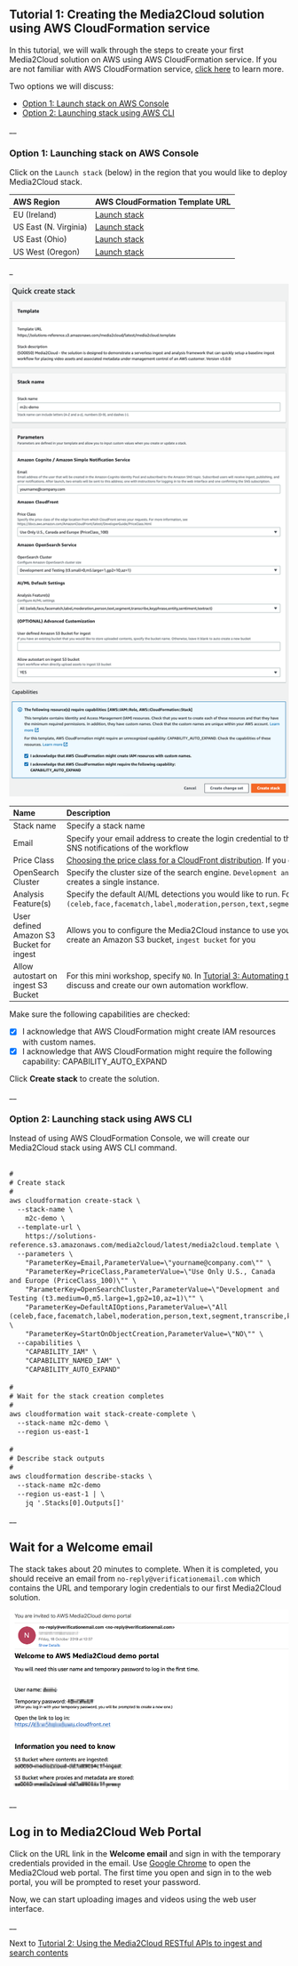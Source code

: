 ## Tutorial 1: Creating the Media2Cloud solution using AWS CloudFormation service

In this tutorial, we will walk through the steps to create your first Media2Cloud solution on AWS using AWS CloudFormation service. If you are not familiar with AWS CloudFormation service, [click here](https://aws.amazon.com/cloudformation/) to learn more.

Two options we will discuss:
* [Option 1: Launch stack on AWS Console](#option-1-launching-stack-on-aws-console)
* [Option 2: Launching stack using AWS CLI](#option-2-launching-stack-using-aws-cli)

__

### Option 1: Launching stack on AWS Console

Click on the `Launch stack` (below) in the region that you would like to deploy Media2Cloud stack.

| AWS Region | AWS CloudFormation Template URL |
|:-----------|:----------------------------|
| EU (Ireland) |<a href="https://console.aws.amazon.com/cloudformation/home?region=eu-west-1#stacks/create/review?stackName=m2c-demo&templateURL=https://solutions-reference.s3.amazonaws.com/media2cloud/latest/media2cloud.template" target="_blank">Launch stack</a> |
| US East (N. Virginia) |<a href="https://console.aws.amazon.com/cloudformation/home?region=us-east-1#stacks/create/review?stackName=m2c-demo&templateURL=https://solutions-reference.s3.amazonaws.com/media2cloud/latest/media2cloud.template" target="_blank">Launch stack</a> |
| US East (Ohio) |<a href="https://console.aws.amazon.com/cloudformation/home?region=us-east-2#stacks/create/review?stackName=m2c-demo&templateURL=https://solutions-reference.s3.amazonaws.com/media2cloud/latest/media2cloud.template" target="_blank">Launch stack</a> |
| US West (Oregon) |<a href="https://console.aws.amazon.com/cloudformation/home?region=us-west-2#/stacks/quickcreate?stackName=m2c-demo&templateURL=https://solutions-reference.s3.amazonaws.com/media2cloud/latest/media2cloud.template" target="_blank">Launch stack</a> |

_

![Quick create stack](./images/quick-create-stack.png)

| Name | Description |
| :--- | :---------- |
| Stack name | Specify a stack name |
| Email | Specify your email address to create the login credential to the Media2Cloud Web Portal and also receive Amazon SNS notifications of the workflow |
| Price Class | [Choosing the price class for a CloudFront distribution](https://docs.aws.amazon.com/AmazonCloudFront/latest/DeveloperGuide/PriceClass.html). If you don't know what price class to choose, leave it as it |
| OpenSearch Cluster | Specify the cluster size of the search engine. `Development and Testing (t3.medium=0,m5.large=1,gp2=10,az=1)` creates a single instance. |
| Analysis Feature(s) | Specify the default AI/ML detections you would like to run. For best results, select `All (celeb,face,facematch,label,moderation,person,text,segment,transcribe,keyphrase,entity,sentiment,textract)` |
| User defined Amazon S3 Bucket for ingest | Allows you to configure the Media2Cloud instance to use your existing content bucket. Leave it blank the stack will create an Amazon S3 bucket, `ingest bucket` for you |
| Allow autostart on ingest S3 Bucket | For this mini workshop, specify `NO`. In [Tutorial 3: Automating the ingest workflow with Amazon EventBridge](./3-automate-ingest-analysis-workflow.md), we will discuss and create our own automation workflow. |


Make sure the following capabilities are checked:
- [x] I acknowledge that AWS CloudFormation might create IAM resources with custom names.
- [x] I acknowledge that AWS CloudFormation might require the following capability: CAPABILITY_AUTO_EXPAND

Click **Create stack** to create the solution.

__

### Option 2: Launching stack using AWS CLI

Instead of using AWS CloudFormation Console, we will create our Media2Cloud stack using AWS CLI command. 


```shell

#
# Create stack
#
aws cloudformation create-stack \
  --stack-name \
    m2c-demo \
  --template-url \
    https://solutions-reference.s3.amazonaws.com/media2cloud/latest/media2cloud.template \
  --parameters \
    "ParameterKey=Email,ParameterValue=\"yourname@company.com\"" \
    "ParameterKey=PriceClass,ParameterValue=\"Use Only U.S., Canada and Europe (PriceClass_100)\"" \
    "ParameterKey=OpenSearchCluster,ParameterValue=\"Development and Testing (t3.medium=0,m5.large=1,gp2=10,az=1)\"" \
    "ParameterKey=DefaultAIOptions,ParameterValue=\"All (celeb,face,facematch,label,moderation,person,text,segment,transcribe,keyphrase,entity,sentiment,textract)\"" \
    "ParameterKey=StartOnObjectCreation,ParameterValue=\"NO\"" \
  --capabilities \
    "CAPABILITY_IAM" \
    "CAPABILITY_NAMED_IAM" \
    "CAPABILITY_AUTO_EXPAND"

#
# Wait for the stack creation completes
#
aws cloudformation wait stack-create-complete \
  --stack-name m2c-demo \
  --region us-east-1

#
# Describe stack outputs
#
aws cloudformation describe-stacks \
  --stack-name m2c-demo
  --region us-east-1 | \
    jq '.Stacks[0].Outputs[]'

```

__

## Wait for a Welcome email

The stack takes about 20 minutes to complete. When it is completed, you should receive an email from `no-reply@verificationemail.com` which contains the URL and temporary login credentials to our first Media2Cloud solution.

![Welcome email](./images/welcome-email.png)

__

## Log in to Media2Cloud Web Portal

Click on the URL link in the **Welcome email** and sign in with the temporary credentials provided in the email. Use [Google Chrome](https://www.google.com/chrome/) to open the Media2Cloud web portal. The first time you open and sign in to the web portal, you will be prompted to reset your password.

Now, we can start uploading images and videos using the web user interface.

__

Next to [Tutorial 2: Using the Media2Cloud RESTful APIs to ingest and search contents](./2-using-media2cloud-restful-api.md)
